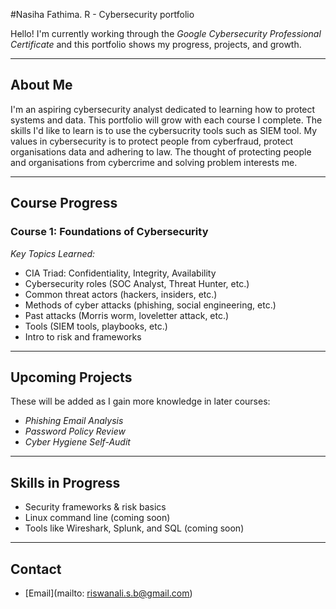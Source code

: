 #Nasiha Fathima. R - Cybersecurity portfolio

Hello! I'm currently working through the *Google Cybersecurity Professional Certificate* and this portfolio shows my progress, projects, and growth.

---

## About Me
I'm an aspiring cybersecurity analyst dedicated to learning how to protect systems and data. This portfolio will grow with each course I complete. The skills I'd like to learn is to use the cybersucrity tools such as SIEM tool. My values in cybersecurity is to protect people from cyberfraud, protect organisations data and adhering to law. The thought of protecting people and organisations from cybercrime and solving problem interests me.

---

## Course Progress

### Course 1: Foundations of Cybersecurity 
*Key Topics Learned:*
- CIA Triad: Confidentiality, Integrity, Availability
- Cybersecurity roles (SOC Analyst, Threat Hunter, etc.)
- Common threat actors (hackers, insiders, etc.)
- Methods of cyber attacks (phishing, social engineering, etc.)
- Past attacks (Morris worm, loveletter attack, etc.)
- Tools (SIEM tools, playbooks, etc.)
- Intro to risk and frameworks

---

## Upcoming Projects
These will be added as I gain more knowledge in later courses:
- *Phishing Email Analysis*
- *Password Policy Review*
- *Cyber Hygiene Self-Audit*

---

## Skills in Progress
- Security frameworks & risk basics
- Linux command line (coming soon)
- Tools like Wireshark, Splunk, and SQL (coming soon)

---

## Contact
- [Email](mailto: riswanali.s.b@gmail.com)
